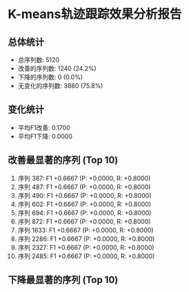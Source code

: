 
# K-means轨迹跟踪效果分析报告

## 总体统计
- 总序列数: 5120
- 改善的序列数: 1240 (24.2%)
- 下降的序列数: 0 (0.0%)
- 无变化的序列数: 3880 (75.8%)

## 变化统计
- 平均F1改善: 0.1700
- 平均F1下降: 0.0000

## 改善最显著的序列 (Top 10)
1. 序列 387: F1 +0.6667 (P: +0.0000, R: +0.8000)
2. 序列 487: F1 +0.6667 (P: +0.0000, R: +0.8000)
3. 序列 490: F1 +0.6667 (P: +0.0000, R: +0.8000)
4. 序列 602: F1 +0.6667 (P: +0.0000, R: +0.8000)
5. 序列 694: F1 +0.6667 (P: +0.0000, R: +0.8000)
6. 序列 872: F1 +0.6667 (P: +0.0000, R: +0.8000)
7. 序列 1633: F1 +0.6667 (P: +0.0000, R: +0.8000)
8. 序列 2286: F1 +0.6667 (P: +0.0000, R: +0.8000)
9. 序列 2327: F1 +0.6667 (P: +0.0000, R: +0.8000)
10. 序列 2485: F1 +0.6667 (P: +0.0000, R: +0.8000)

## 下降最显著的序列 (Top 10)
